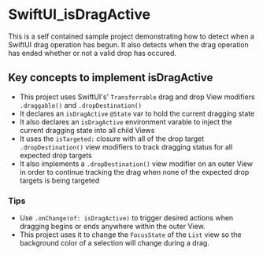 # SwiftUI_isDragActive


This is a self contained sample project demonstrating how to detect when a SwiftUI drag operation has begun.  It also detects when the drag operation has ended whether or not a valid drop has occured.

## Key concepts to implement isDragActive

- This project uses SwiftUI's' `Transferrable` drag and drop View modifiers `.draggable()` and `.dropDestination()`
- It declares an `isDragActive` `@State` var to hold the current dragging state
- It also declares an `isDragActive` environment varable to inject the current dragging state into all child Views
- It uses the `isTargeted:` closure with all of the drop target `.dropDestination()` view modifiers to track dragging status for all expected drop targets
- It also implements a `.dropDestination()` view modifier on an outer View in order to continue tracking the drag when none of the expected drop targets is being targeted

### Tips

- Use `.onChange(of: isDragActive)` to trigger desired actions when dragging begins or ends anywhere within the outer View. 
- This project uses it to change the `FocusState` of the `List` view so the background color of a selection will change during a drag.
